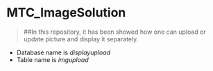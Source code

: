 # **MTC_ImageSolution**

>##In this repository, it has been showed how one can upload or update picture and display it separately.
* Database name is _displayupload_ 
* Table name is _imgupload_
